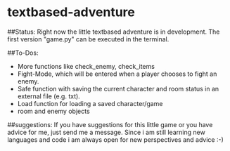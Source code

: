 # textbased-adventure


##Status:
Right now the little textbased adventure is in development. The first version "game.py" can be executed in the terminal. 


##To-Dos:
- More functions like check_enemy, check_items
- Fight-Mode, which will be entered when a player chooses to fight an enemy.
- Safe function with saving the current character and room status in an external file (e.g. txt).
- Load function for loading a saved character/game
- room and enemy objects


##suggestions:
If you have suggestions for this little game or you have advice for me, just send me a message. Since i am still learning new languages and code i am always open for new perspectives and advice :-) 
